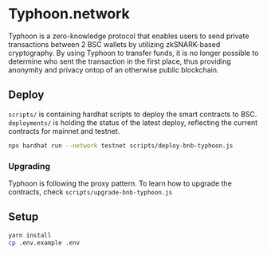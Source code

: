 # Typhoon.network

Typhoon is a zero-knowledge protocol that enables users to send private transactions between 2 BSC wallets by utilizing zkSNARK-based cryptography. By using Typhoon to transfer funds, it is no longer possible to determine who sent the transaction in the first place, thus providing anonymity and privacy ontop of an otherwise public blockchain.

## Deploy

`scripts/` is containing hardhat scripts to deploy the smart contracts to BSC. `deployments/` is holding the status of the latest deploy, reflecting the current contracts for mainnet and testnet.

```bash
npx hardhat run --network testnet scripts/deploy-bnb-typhoon.js
```

### Upgrading

Typhoon is following the proxy pattern. To learn how to upgrade the contracts, check `scripts/upgrade-bnb-typhoon.js`

## Setup

```bash
yarn install
cp .env.example .env
```
